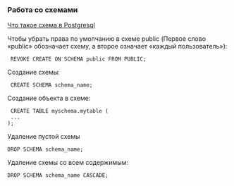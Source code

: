 ### Работа со схемами

[Что такое схема в Postgresql](https://github.com/Aleksey-10081967/Postgresql-study/blob/main/psql_query/schemas/teor_schema.md)

Чтобы убрать права по умолчанию в схеме public (Первое слово «public» обозначает схему, а второе означает «каждый пользователь»):

     REVOKE CREATE ON SCHEMA public FROM PUBLIC; 
     
 Создание схемы:
 
     CREATE SCHEMA schema_name;
     
 Создание объекта в схеме:
 
     CREATE TABLE myschema.mytable (
	 ...
	);
     
Удаление пустой схемы
     
    DROP SCHEMA schema_name;
   
Удаление схемы со всем содержимым:
     
    DROP SCHEMA schema_name CASCADE;
    
   
